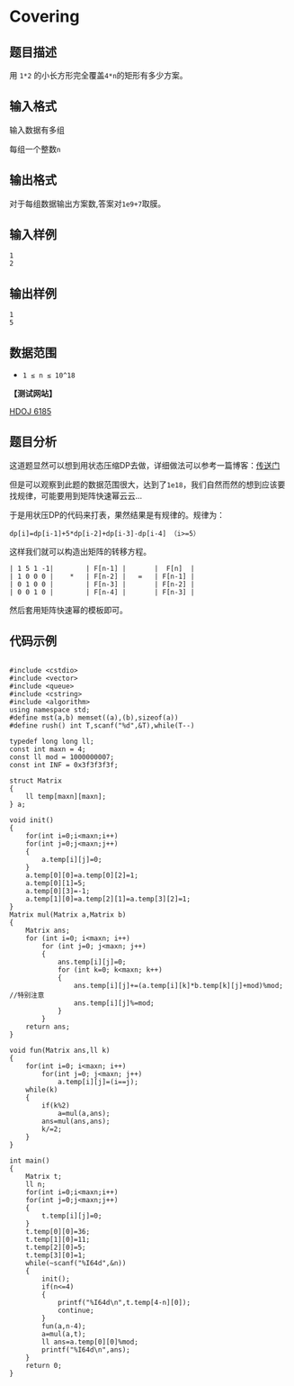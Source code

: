 # Covering


## 题目描述

用 `1*2` 的小长方形完全覆盖`4*n`的矩形有多少方案。

## 输入格式

输入数据有多组

每组一个整数`n`


## 输出格式

对于每组数据输出方案数,答案对`1e9+7`取膜。

## 输入样例

    1
    2

## 输出样例

    1
    5
 
    
## 数据范围

- `1 ≤ n ≤ 10^18`

**【测试网站】**

[HDOJ 6185](http://acm.hdu.edu.cn/showproblem.php?pid=6185) 

## 题目分析

  这道题显然可以想到用状态压缩DP去做，详细做法可以参考一篇博客：[传送门](https://blog.csdn.net/my_sunshine26/article/details/74612684)
  
  但是可以观察到此题的数据范围很大，达到了`1e18`，我们自然而然的想到应该要找规律，可能要用到矩阵快速幂云云...
  
  于是用状压DP的代码来打表，果然结果是有规律的。规律为：
  
    dp[i]=dp[i-1]+5*dp[i-2]+dp[i-3]-dp[i-4] （i>=5）
 
 这样我们就可以构造出矩阵的转移方程。
  
    | 1 5 1 -1|        | F[n-1] |       |  F[n]  |
    | 1 0 0 0 |    *   | F[n-2] |   =   | F[n-1] |
    | 0 1 0 0 |        | F[n-3] |       | F[n-2] |
    | 0 0 1 0 |        | F[n-4] |       | F[n-3] |

  然后套用矩阵快速幂的模板即可。

## 代码示例

```

#include <cstdio>
#include <vector>
#include <queue>
#include <cstring>
#include <algorithm>
using namespace std;
#define mst(a,b) memset((a),(b),sizeof(a))
#define rush() int T,scanf("%d",&T),while(T--)

typedef long long ll;
const int maxn = 4;
const ll mod = 1000000007;
const int INF = 0x3f3f3f3f;

struct Matrix
{
    ll temp[maxn][maxn];
} a;

void init()
{
    for(int i=0;i<maxn;i++)
    for(int j=0;j<maxn;j++)
    {
        a.temp[i][j]=0;
    }
    a.temp[0][0]=a.temp[0][2]=1;
    a.temp[0][1]=5;
    a.temp[0][3]=-1;
    a.temp[1][0]=a.temp[2][1]=a.temp[3][2]=1;
}
Matrix mul(Matrix a,Matrix b)
{
    Matrix ans;
    for (int i=0; i<maxn; i++)
        for (int j=0; j<maxn; j++)
        {
            ans.temp[i][j]=0;
            for (int k=0; k<maxn; k++)
            {
                ans.temp[i][j]+=(a.temp[i][k]*b.temp[k][j]+mod)%mod;  //特别注意
                ans.temp[i][j]%=mod;
            }
        }
    return ans;
}

void fun(Matrix ans,ll k)
{
    for(int i=0; i<maxn; i++)
        for(int j=0; j<maxn; j++)
            a.temp[i][j]=(i==j);
    while(k)
    {
        if(k%2)
            a=mul(a,ans);
        ans=mul(ans,ans);
        k/=2;
    }
}

int main()
{
    Matrix t;
    ll n;
    for(int i=0;i<maxn;i++)
    for(int j=0;j<maxn;j++)
    {
        t.temp[i][j]=0;
    }
    t.temp[0][0]=36;
    t.temp[1][0]=11;
    t.temp[2][0]=5;
    t.temp[3][0]=1;
    while(~scanf("%I64d",&n))
    {
        init();
        if(n<=4)
        {
            printf("%I64d\n",t.temp[4-n][0]);
            continue;
        }
        fun(a,n-4);
        a=mul(a,t);
        ll ans=a.temp[0][0]%mod;
        printf("%I64d\n",ans);
    }
    return 0;
}
```
   
   
   
